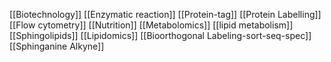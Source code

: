 [[Biotechnology]]
[[Enzymatic reaction]]
[[Protein-tag]]
[[Protein Labelling]]
[[Flow cytometry]]
[[Nutrition]]
[[Metabolomics]]
[[lipid metabolism]]
[[Sphingolipids]]
[[Lipidomics]]
[[Bioorthogonal Labeling-sort-seq-spec]]
[[Sphinganine Alkyne]]
